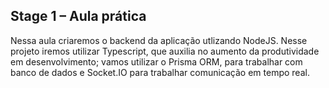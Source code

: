 ## Stage 1 – Aula prática

Nessa aula criaremos o backend da aplicação utlizando NodeJS. Nesse projeto iremos utilizar Typescript, que auxilia no aumento da produtividade em desenvolvimento; vamos utilizar o Prisma ORM, para trabalhar com banco de dados e Socket.IO para trabalhar comunicação em tempo real.
